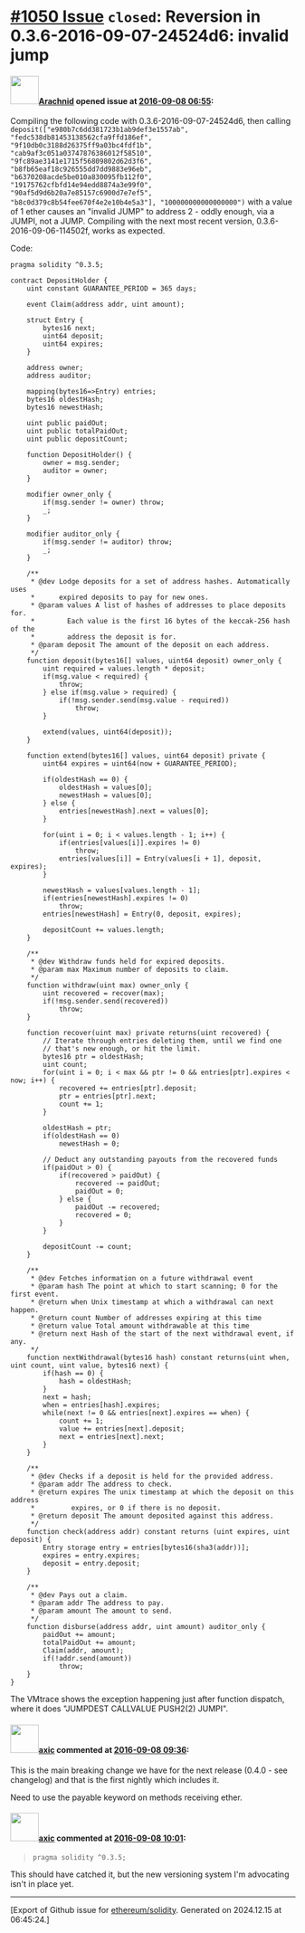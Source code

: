 # [\#1050 Issue](https://github.com/ethereum/solidity/issues/1050) `closed`: Reversion in 0.3.6-2016-09-07-24524d6: invalid jump

#### <img src="https://avatars.githubusercontent.com/u/17865?v=4" width="50">[Arachnid](https://github.com/Arachnid) opened issue at [2016-09-08 06:55](https://github.com/ethereum/solidity/issues/1050):

Compiling the following code with 0.3.6-2016-09-07-24524d6, then calling `deposit(["e980b7c6dd381723b1ab9def3e1557ab", "fedc538db81453138562cfa9ffd186ef", "9f10db0c3188d26375ff9a03bc4fdf1b", "cab9af3c051a03747876386012f58510", "9fc89ae3141e1715f56809802d62d3f6", "b8fb65eaf18c926555dd7dd9883e96eb", "b6370208acde5be010a830095fb112f0", "19175762cfbfd14e94edd8874a3e99f0", "90af5d9d6b20a7e85157c6900d7e7ef5", "b8c0d379c8b54fee670f4e2e10b4e5a3"], "100000000000000000")` with a value of 1 ether causes an "invalid JUMP" to address 2 - oddly enough, via a JUMPI, not a JUMP. Compiling with the next most recent version, 0.3.6-2016-09-06-114502f, works as expected.

Code:

```
pragma solidity ^0.3.5;

contract DepositHolder {
    uint constant GUARANTEE_PERIOD = 365 days;

    event Claim(address addr, uint amount);

    struct Entry {
        bytes16 next;
        uint64 deposit;
        uint64 expires;
    }

    address owner;
    address auditor;

    mapping(bytes16=>Entry) entries;
    bytes16 oldestHash;
    bytes16 newestHash;

    uint public paidOut;
    uint public totalPaidOut;
    uint public depositCount;

    function DepositHolder() {
        owner = msg.sender;
        auditor = owner;
    }

    modifier owner_only {
        if(msg.sender != owner) throw;
        _;
    }

    modifier auditor_only {
        if(msg.sender != auditor) throw;
        _;
    }

    /**
     * @dev Lodge deposits for a set of address hashes. Automatically uses
     *      expired deposits to pay for new ones.
     * @param values A list of hashes of addresses to place deposits for.
     *        Each value is the first 16 bytes of the keccak-256 hash of the
     *        address the deposit is for.
     * @param deposit The amount of the deposit on each address.
     */
    function deposit(bytes16[] values, uint64 deposit) owner_only {
        uint required = values.length * deposit;
        if(msg.value < required) {
            throw;
        } else if(msg.value > required) {
            if(!msg.sender.send(msg.value - required))
                throw;
        }

        extend(values, uint64(deposit));
    }

    function extend(bytes16[] values, uint64 deposit) private {
        uint64 expires = uint64(now + GUARANTEE_PERIOD);

        if(oldestHash == 0) {
            oldestHash = values[0];
            newestHash = values[0];
        } else {
            entries[newestHash].next = values[0];
        }

        for(uint i = 0; i < values.length - 1; i++) {
            if(entries[values[i]].expires != 0)
                throw;
            entries[values[i]] = Entry(values[i + 1], deposit, expires);
        }

        newestHash = values[values.length - 1];
        if(entries[newestHash].expires != 0)
            throw;
        entries[newestHash] = Entry(0, deposit, expires);

        depositCount += values.length;
    }

    /**
     * @dev Withdraw funds held for expired deposits.
     * @param max Maximum number of deposits to claim.
     */
    function withdraw(uint max) owner_only {
        uint recovered = recover(max);
        if(!msg.sender.send(recovered))
            throw;
    }

    function recover(uint max) private returns(uint recovered) {
        // Iterate through entries deleting them, until we find one
        // that's new enough, or hit the limit.
        bytes16 ptr = oldestHash;
        uint count;
        for(uint i = 0; i < max && ptr != 0 && entries[ptr].expires < now; i++) {
            recovered += entries[ptr].deposit;
            ptr = entries[ptr].next;
            count += 1;
        }

        oldestHash = ptr;
        if(oldestHash == 0)
            newestHash = 0;

        // Deduct any outstanding payouts from the recovered funds
        if(paidOut > 0) {
            if(recovered > paidOut) {
                recovered -= paidOut;
                paidOut = 0;
            } else {
                paidOut -= recovered;
                recovered = 0;
            }
        }

        depositCount -= count;
    }

    /**
     * @dev Fetches information on a future withdrawal event
     * @param hash The point at which to start scanning; 0 for the first event.
     * @return when Unix timestamp at which a withdrawal can next happen.
     * @return count Number of addresses expiring at this time
     * @return value Total amount withdrawable at this time
     * @return next Hash of the start of the next withdrawal event, if any.
     */
    function nextWithdrawal(bytes16 hash) constant returns(uint when, uint count, uint value, bytes16 next) {
        if(hash == 0) {
            hash = oldestHash;
        }
        next = hash;
        when = entries[hash].expires;
        while(next != 0 && entries[next].expires == when) {
            count += 1;
            value += entries[next].deposit;
            next = entries[next].next;
        }
    }

    /**
     * @dev Checks if a deposit is held for the provided address.
     * @param addr The address to check.
     * @return expires The unix timestamp at which the deposit on this address
     *         expires, or 0 if there is no deposit.
     * @return deposit The amount deposited against this address.
     */
    function check(address addr) constant returns (uint expires, uint deposit) {
        Entry storage entry = entries[bytes16(sha3(addr))];
        expires = entry.expires;
        deposit = entry.deposit;
    }

    /**
     * @dev Pays out a claim.
     * @param addr The address to pay.
     * @param amount The amount to send.
     */
    function disburse(address addr, uint amount) auditor_only {
        paidOut += amount;
        totalPaidOut += amount;
        Claim(addr, amount);
        if(!addr.send(amount))
            throw;
    }
}
```

The VMtrace shows the exception happening just after function dispatch, where it does "JUMPDEST CALLVALUE PUSH2(2) JUMPI".


#### <img src="https://avatars.githubusercontent.com/u/20340?v=4" width="50">[axic](https://github.com/axic) commented at [2016-09-08 09:36](https://github.com/ethereum/solidity/issues/1050#issuecomment-245545528):

This is the main breaking change we have for the next release (0.4.0 - see changelog) and that is the first nightly which includes it.

Need to use the payable keyword on methods receiving ether.

#### <img src="https://avatars.githubusercontent.com/u/20340?v=4" width="50">[axic](https://github.com/axic) commented at [2016-09-08 10:01](https://github.com/ethereum/solidity/issues/1050#issuecomment-245551692):

> `pragma solidity ^0.3.5;`

This should have catched it, but the new versioning system I'm advocating isn't in place yet.


-------------------------------------------------------------------------------



[Export of Github issue for [ethereum/solidity](https://github.com/ethereum/solidity). Generated on 2024.12.15 at 06:45:24.]
